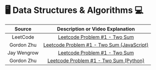 # 🖥️ Data Structures & Algorithms 💻

|   Source    |                             Description or Video Explanation                              |
| :---------: | :---------------------------------------------------------------------------------------: |
|  LeetCode   |    [Leetcode Problem #1 - Two Sum](https://leetcode.com/problems/two-sum/description)     |
| Gordon Zhu  | [Leetcode Problem #1 - Two Sum (JavaScript)](https://www.youtube.com/watch?v=isGKzmwDREg) |
| Jay Wengrow |      [Leetcode Problem #1 - Two Sum](https://www.commonsensedev.com/jay-vs-leetcode)      |
| Gordon Zhu  |   [Leetcode Problem #1 - Two Sum (Python)](https://www.youtube.com/watch?v=54yUPn3M0ds)   |
